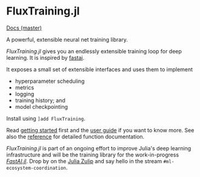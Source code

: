 # FluxTraining.jl

[Docs (master)](https://lorenzoh.github.io/FluxTraining.jl/dev)

A powerful, extensible neural net training library.


*FluxTraining.jl* gives you an endlessly extensible training loop for deep learning. It is inspired by [fastai](https://docs.fast.ai).

It exposes a small set of extensible interfaces and uses them to implement

- hyperparameter scheduling
- metrics
- logging
- training history; and
- model checkpointing

Install using `]add FluxTraining`.

Read [getting started](docs/getting_started.md) first and the [user guide](docs/overview.md) if you want to know more. See also the [reference](docstrings.md) for detailed function documentation.


*FluxTraining.jl* is part of an ongoing effort to improve Julia's deep learning infrastructure and will be the training library for the work-in-progress [*FastAI.jl*](https://github.com/FluxML/FastAI.jl). Drop by on the [Julia Zulip](julialang.zulipchat.com) and say hello in the stream `#ml-ecosystem-coordination`.